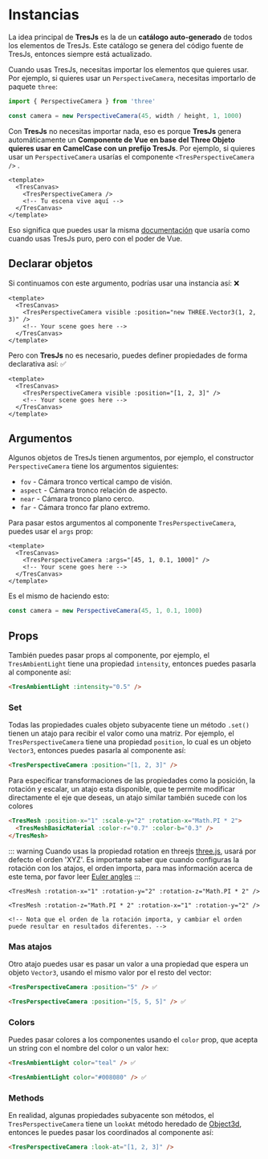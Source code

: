 # Instancias

La idea principal de **TresJs** es la de un **catálogo auto-generado** de todos los elementos de TresJs. Este catálogo se genera del código fuente de TresJs, entonces siempre está actualizado.

Cuando usas TresJs, necesitas importar los elementos que quieres usar. Por ejemplo, si quieres usar un `PerspectiveCamera`, necesitas importarlo de paquete `three`:

```js
import { PerspectiveCamera } from 'three'

const camera = new PerspectiveCamera(45, width / height, 1, 1000)
```

Con **TresJs** no necesitas importar nada, eso es porque **TresJs** genera automáticamente un **Componente de Vue en base del Three Objeto quieres usar en CamelCase con un prefijo TresJs**. Por ejemplo, si quieres usar un `PerspectiveCamera` usarías el componente `<TresPerspectiveCamera />` .

```vue
<template>
  <TresCanvas>
    <TresPerspectiveCamera />
    <!-- Tu escena vive aquí -->
  </TresCanvas>
</template>
```

Eso significa que puedes usar la misma [documentación](https://threejs.org/docs/) que usaría como cuando usas TresJs puro, pero con el poder de Vue.

## Declarar objetos

Si continuamos con este argumento, podrías usar una instancia así: ❌

```vue
<template>
  <TresCanvas>
    <TresPerspectiveCamera visible :position="new THREE.Vector3(1, 2, 3)" />
    <!-- Your scene goes here -->
  </TresCanvas>
</template>
```

Pero con **TresJs** no es necesario, puedes definer propiedades de forma declarativa así: ✅

```vue
<template>
  <TresCanvas>
    <TresPerspectiveCamera visible :position="[1, 2, 3]" />
    <!-- Your scene goes here -->
  </TresCanvas>
</template>
```

## Argumentos

Algunos objetos de TresJs tienen argumentos, por ejemplo, el constructor `PerspectiveCamera` tiene los argumentos siguientes:

- `fov` - Cámara tronco vertical campo de visión.
- `aspect` - Cámara tronco relación de aspecto.
- `near` - Cámara tronco plano cerco.
- `far` - Cámara tronco far plano extremo.

Para pasar estos argumentos al componente `TresPerspectiveCamera`, puedes usar el `args` prop:

```vue
<template>
  <TresCanvas>
    <TresPerspectiveCamera :args="[45, 1, 0.1, 1000]" />
    <!-- Your scene goes here -->
  </TresCanvas>
</template>
```

Es el mismo de haciendo esto:

```ts
const camera = new PerspectiveCamera(45, 1, 0.1, 1000)
```

## Props

También puedes pasar props al componente, por ejemplo, el `TresAmbientLight` tiene una propiedad `intensity`, entonces puedes pasarla al componente así:

```html
<TresAmbientLight :intensity="0.5" />
```

### Set

Todas las propiedades cuales objeto subyacente tiene un método `.set()` tienen un atajo para recibir el valor como una matriz. Por ejemplo, el `TresPerspectiveCamera` tiene una propiedad `position`, lo cual es un objeto `Vector3`, entonces puedes pasarla al componente así:

```html
<TresPerspectiveCamera :position="[1, 2, 3]" />
```

Para especificar transformaciones de las propiedades como la posición, la rotación y escalar, un atajo esta disponible, que te permite modificar directamente el eje que deseas, un atajo similar también sucede con los colores

```html
<TresMesh :position-x="1" :scale-y="2" :rotation-x="Math.PI * 2">
  <TresMeshBasicMaterial :color-r="0.7" :color-b="0.3" />
</TresMesh>
```

::: warning
Cuando usas la propiedad rotation en threejs [three.js](https://threejs.org/docs/index.html#api/en/math/Euler), usará por defecto el orden 'XYZ'.
Es importante saber que cuando configuras la rotación con los atajos, el orden importa, para mas información acerca de este tema, por favor leer [Euler angles](https://en.wikipedia.org/wiki/Euler_angles)
:::

```vue
<TresMesh :rotation-x="1" :rotation-y="2" :rotation-z="Math.PI * 2" />

<TresMesh :rotation-z="Math.PI * 2" :rotation-x="1" :rotation-y="2" />

<!-- Nota que el orden de la rotación importa, y cambiar el orden puede resultar en resultados diferentes. -->
```

### Mas atajos

Otro atajo puedes usar es pasar un valor a una propiedad que espera un objeto `Vector3`, usando el mismo valor por el resto del vector:

```html
<TresPerspectiveCamera :position="5" /> ✅
```

```html
<TresPerspectiveCamera :position="[5, 5, 5]" /> ✅
```

### Colors

Puedes pasar colores a los componentes usando el `color` prop, que acepta un string con el nombre del color o un valor hex:

```html
<TresAmbientLight color="teal" /> ✅
```

```html
<TresAmbientLight color="#008080" /> ✅
```

### Methods

En realidad, algunas propiedades subyacente son métodos, el `TresPerspectiveCamera` tiene un `lookAt` método heredado de [Object3d](https://threejs.org/docs/#api/en/core/Object3D.lookAt), entonces le puedes pasar los coordinados al componente así:

```html
<TresPerspectiveCamera :look-at="[1, 2, 3]" />
```
